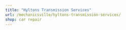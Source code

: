 ```yaml
---
title: "Hyltons Transmission Services"
url: /mechanicsville/hyltons-transmission-services/
shop: car repair
---
```

